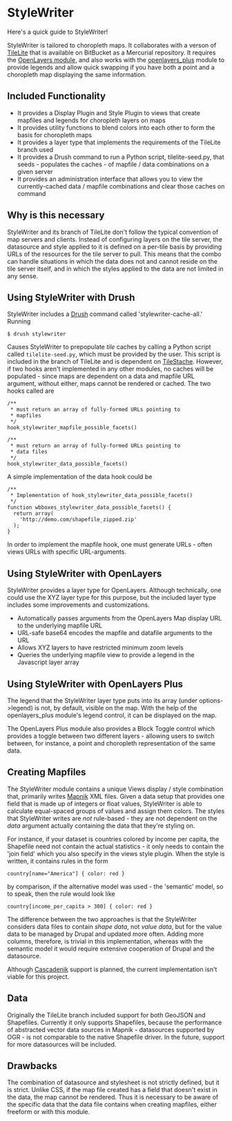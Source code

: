 # StyleWriter

Here's a quick guide to StyleWriter!

StyleWriter is tailored to choropleth maps. It collaborates with a verson of 
[TileLite][tilelite] that is available on BitBucket as a Mercurial repository. 
It requires the [OpenLayers module][olmod], and also works with the 
[openlayers_plus][olp] module to provide legends and allow quick swapping if 
you have both a point and a choropleth map displaying the same information.

## Included Functionality

* It provides a Display Plugin and Style Plugin to views that create mapfiles 
  and legends for choropleth layers on maps
* It provides utility functions to blend colors into each other to form the 
  basis for choropleth maps
* It provides a layer type that implements the requirements of the TileLite 
  branch used
* It provides a Drush command to run a Python script, tilelite-seed.py, that 
  seeds - populates the caches - of mapfile / data combinations on a 
  given server
* It provides an administration interface that allows you to view the 
  currently-cached data / mapfile combinations and clear those caches on command

## Why is this necessary

StyleWriter and its branch of TileLite don't follow the typical convention of 
map servers and clients. Instead of configuring layers on the tile server, 
the datasource and style applied to it is defined on a per-tile basis by 
providing URLs of the resources for the tile server to pull. This means that 
the combo can handle situations in which the data does not and cannot reside 
on the tile server itself, and in which the styles applied to the data are 
not limited in any sense.

## Using StyleWriter with Drush

StyleWriter includes a [Drush][d] command called 'stylewriter-cache-all.' 
Running

    $ drush stylewriter

Causes StyleWriter to prepopulate _tile_ caches by calling a Python script 
called `tilelite-seed.py`, which must be provided by the user. This script 
is included in the branch of TileLite and is dependent on [TileStache][ts]. 
However, if two hooks aren't implemented in any other modules, no caches will 
be populated - since maps are dependent on a data and mapfile URL argument, 
without either, maps cannot be rendered or cached. The two hooks called are 

    /**
     * must return an array of fully-formed URLs pointing to 
     * mapfiles
     */
    hook_stylewriter_mapfile_possible_facets()

    /**
     * must return an array of fully-formed URLs pointing to 
     * data files
     */
    hook_stylewriter_data_possible_facets()

A simple implementation of the data hook could be

    /**
     * Implementation of hook_stylewriter_data_possible_facets()
     */
    function wbboxes_stylewriter_data_possible_facets() {
      return array(
        'http://demo.com/shapefile_zipped.zip'
      );
    }

In order to implement the mapfile hook, one must generate URLs - often views 
URLs with specific URL-arguments.

## Using StyleWriter with OpenLayers

StyleWriter provides a layer type for OpenLayers. Although technically, one 
could use the XYZ layer type for this purpose, but the included layer type 
includes some improvements and customizations.

* Automatically passes arguments from the OpenLayers Map display URL to the 
  underlying mapfile URL
* URL-safe base64 encodes the mapfile and datafile arguments to the URL
* Allows XYZ layers to have restricted minimum zoom levels
* Queries the underlying mapfile view to provide a legend in the Javascript
  layer array

## Using StyleWriter with OpenLayers Plus

The legend that the StyleWriter layer type puts into its array (under 
options->legend) is not, by default, visible on the map. With the help of 
the openlayers_plus module's legend control, it can be displayed on the map.

The OpenLayers Plus module also provides a Block Toggle control which provides 
a toggle between two different layers - allowing users to switch between, 
for instance, a point and choropleth representation of the same data.

## Creating Mapfiles

The StyleWriter module contains a unique Views display / style combination 
that, primarily writes [Mapnik][m] XML files. Given a data setup that provides 
one field that is made up of integers or float values, StyleWriter is able to 
calculate equal-spaced groups of values and assign them colors. The styles 
that StyleWriter writes are _not_ rule-based - they are not dependent on the 
*data* argument actually containing the data that they're styling on.

For instance, if your dataset is countries colored by income per capita, the 
Shapefile need not contain the actual statistics - it only needs to contain 
the 'join field' which you also specify in the views style plugin. When the 
style is written, it contains rules in the form

    country[name="America"] { color: red }

by comparison, if the alternative model was used - the 'semantic' model, so to 
speak, then the rule would look like

    country[income_per_capita > 300] { color: red }

The difference between the two approaches is that the StyleWriter considers 
data files to contain _shape data_, not _value data_, but for the value data 
to be managed by Drupal and updated more often. Adding more columns, therefore, 
is trivial in this implementation, whereas with the semantic model it would 
require extensive cooperation of Drupal and the datasource.

Although [Cascadenik][c] support is planned, the current implementation isn't 
viable for this project.

## Data

Originally the TileLite branch included support for both GeoJSON and Shapefiles.
Currently it only supports Shapefiles, because the performance of abstracted 
vector data sources in Mapnik - datasources supported by OGR - is not 
comparable to the native Shapefile driver. In the future, support for more
datasources will be included.

## Drawbacks

The combination of datasource and stylesheet is not strictly defined, but it 
is strict. Unlike CSS, if the map file created has a field that doesn't exist 
in the data, the map cannot be rendered. Thus it is necessary to be aware 
of the specific data that the data file contains when creating mapfiles, either 
freeform or with this module.

[olmod]: http://drupal.org/project/openlayers
[tilelite]: http://bitbucket.org/tmcw/tilelite
[olp]: http://github.com/developmentseed/openlayers_plus
[c]: http://code.google.com/p/mapnik-utils/wiki/Cascadenik
[m]: http://www.mapnik.org/
[d]: http://drupal.org/project/drush
[ts]: http://tilestache.org/
